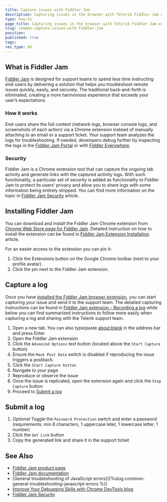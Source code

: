 ```yaml
---
title: Capture issues with Fiddler Jam
description: Capturing issues in the browser with Telerik Fiddler Jam extention tool
type: how-to
page_title: Capturing issues in the browser with Telerik Fiddler Jam extention tool
slug: common-capture-issues-with-fiddler-jam
position: 
published: true
tags: 
res_type: kb
---
```



## What is Fiddler Jam

[Fiddler Jam](https://www.telerik.com/fiddler-jam) is designed for support teams to spend less time instructing end-users by delivering a solution that helps you troubleshoot remote issues quickly, easily, and securely. The traditional back-and-forth is eliminated, creating a more harmonious experience that exceeds your user’s expectations.

### How it works

End-users share the full context (network logs, browser console logs, and screenshots of each action) via a Chrome extension instead of manually attaching to an email or a support ticket. Your support team analyzes the logs for troubleshooting. If needed, developers debug further by inspecting the logs in the [Fiddler Jam Portal](https://jam.getfiddler.com/) or with [Fiddler Everywhere](https://www.telerik.com/fiddler/fiddler-everywhere).

### Security

Fiddler Jam is a Chrome extension tool that can capture the ongoing tab activity and generate links with the captured activity logs. With such functionality, a particular set of security is added as functionality to Fiddler Jam to protect its users' privacy and allow you to share logs with some information being entirely stripped. You can find more information on the topic in [Fiddler Jam Security](https://docs.telerik.com/fiddler-jam/security) article.

## Installing Fiddler Jam

You can download and install the Fiddler Jam Chrome extension from [Chrome Web Store page for Fiddler Jam](https://chrome.google.com/webstore/detail/fiddler-jam/fnkjlegmkbicdodlheligomlfbdblpfj). Detailed instruction on how to install the extension can be found in [Fiddler Jam Extension Installation](https://docs.telerik.com/fiddler-jam/extension/installation) article.

For an easier access to the extension you can pin it:
1. Click the Extensions button on the Google Chrome toolbar (next to your profile avatar).
2. Click the pin next to the Fiddler Jam extension.


## Capture a log

Once you have [installed the Fiddler Jam browser extension](#installing-fiddler-jam), you can start capturing your issue and send it to the support team. The detailed capturing instructions can be found in [Fiddler Jam extension - Recording a log](https://docs.telerik.com/fiddler-jam/extension/recording-a-log) while below you can find summarized instructions to follow more easily when capturing a log and sharing with the Telerik support team.

1. Open a new tab. You can also type/paste <a href="about:blank">about:blank</a> in the address bar and press Enter
1. Open the Fiddler Jam extension 
1. Click the `Advanced Options` text button (located above the `Start Capture` button)
1. Ensure the `Mask Post Data` switch is disabled if reproducing the issue triggers a postback.
1. Click the `Start Capture button`
1. Navigate to your page
1. Reproduce or observe the issue
1. Once the issue is replicated, open the extension again and click the `Stop Capture` button
1. Proceed to [Submit a log](#submit-a-log)

## Submit a log

1. *Optional* Toggle the `Password Protection` switch and enter a password (requirements: min 8 characters, 1 uppercase leter, 1 lowercase letter, 1 number)
1. Click the `Get Link` button
1. Copy the generated link and share it in the support ticket


## See Also

* [Fiddler Jam product page](https://www.telerik.com/fiddler-jam)
* [Fiddler Jam documentation](https://docs.telerik.com/fiddler-jam/introduction)
* [General troubleshooting of JavaScript errors]({%slug common-general-troubleshooting-javascript-errors %})
* [Improve Your Debugging Skills with Chrome DevTools blog](https://www.telerik.com/blogs/improve-your-debugging-skills-with-chrome-devtools)
* [Fiddler Jam Security](https://docs.telerik.com/fiddler-jam/security)
